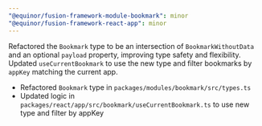 ```yaml
---
"@equinor/fusion-framework-module-bookmark": minor
"@equinor/fusion-framework-react-app": minor
---
```


Refactored the `Bookmark` type to be an intersection of `BookmarkWithoutData` and an optional `payload` property, improving type safety and flexibility. Updated `useCurrentBookmark` to use the new type and filter bookmarks by `appKey` matching the current app.

- Refactored `Bookmark` type in `packages/modules/bookmark/src/types.ts`
- Updated logic in `packages/react/app/src/bookmark/useCurrentBookmark.ts` to use new type and filter by appKey

